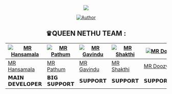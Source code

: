 <div align="center">

  <img src="https://c.tenor.com/qN1saT1qxW8AAAAC/go-toubun-no-hanayome-nakano-nino.gif" border="0"></a>
  
<p align="center">
  <a href="https://github.com/Pain77"><img title="Author" src="https://img.shields.io/badge/Author-P--A--I--N-blue.svg?style=for-the-badge&logo=github" /></a>
</p>
  

 ## ♛QUEEN NETHU TEAM :
 
  <div align="center">
  
| [![MR Hansamala](https://github.com/mrhansamala.png?size=200)](https://github.com/mrhansamala) | [![MR Pathum](https://github.com/pathum4563.png?size=200)](https://github.com/pathum4563) | [![MR Gavindu](https://github.com/Rukshan208.png?size=200)](https://github.com/Rukshan208) | [![MR Shakthi](https://github.com/.png?size=200)](https://github.com/tharuxbot) | [![MR Doozy](https://github.com/TEAM-DLK.png?size=200)](https://github.com/TEAM-DLK) |
|----|----|----|----|----|
| [MR Hansamala](https://github.com/mrhansamala) | [MR Pathum](https://github.com/pathum4563) | [MR Gavindu](https://github.com/Rukshan208) | [MR Shakthi](https://github.com/tharuxbot) | [MR Doozy](https://github.com/TEAM-DLK) | 
|  𝗠𝗔𝗜𝗡 𝗗𝗘𝗩𝗘𝗟𝗢𝗣𝗘𝗥 | 𝗕𝗜𝗚 𝗦𝗨𝗣𝗣𝗢𝗥𝗧 |  𝗦𝗨𝗣𝗣𝗢𝗥𝗧 | 𝗦𝗨𝗣𝗣𝗢𝗥𝗧 | 𝗦𝗨𝗣𝗣𝗢𝗥𝗧𝗘𝗥 | 𝗦𝗨𝗣𝗣𝗢𝗥𝗧 |
  
  </div>

